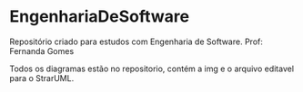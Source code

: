 # EngenhariaDeSoftware
Repositório criado para estudos com Engenharia de Software. Prof: Fernanda Gomes

Todos os diagramas estão no repositorio, contém a img e o arquivo editavel para o StrarUML.